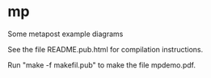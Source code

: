 # mp
Some metapost example diagrams

See the file README.pub.html for compilation instructions.

Run "make -f makefil.pub" to make the file mpdemo.pdf.
